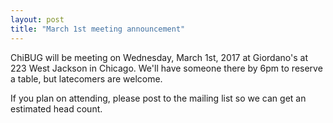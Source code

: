 ```yaml
---
layout: post
title: "March 1st meeting announcement"
---
```


ChiBUG will be meeting on Wednesday, March 1st, 2017 at Giordano's at 223 West
Jackson in Chicago.
We'll have someone there by 6pm to reserve a table, but latecomers are welcome.

If you plan on attending, please post to the mailing list so we can get an
estimated head count.
